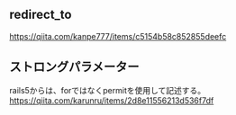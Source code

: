 ## redirect_to
https://qiita.com/kanpe777/items/c5154b58c852855deefc

## ストロングパラメーター
rails5からは、forではなくpermitを使用して記述する。
https://qiita.com/karunru/items/2d8e11556213d536f7df

